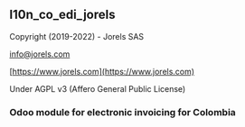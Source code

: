 l10n_co_edi_jorels
------------------

Copyright (2019-2022) - Jorels SAS

[info@jorels.com](mailto:info@jorels.com)

[https://www.jorels.com](https://www.jorels.com)

Under AGPL v3 (Affero General Public License)

### Odoo module for electronic invoicing for Colombia

